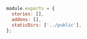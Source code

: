 ```js filename=".storybook/main.js" renderer="common" language="js"
module.exports = {
  stories: [],
  addons: [],
  staticDirs: ['../public'],
};
```
